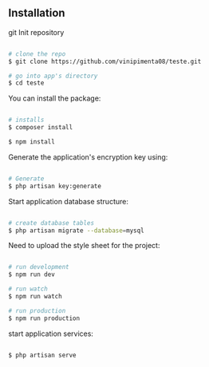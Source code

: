 ## Installation

git Init repository

```bash

# clone the repo
$ git clone https://github.com/vinipimenta08/teste.git

# go into app's directory
$ cd teste

```

You can install the package:

```bash

# installs
$ composer install

$ npm install

```

Generate the application's encryption key using:

```bash

# Generate
$ php artisan key:generate

```

Start application database structure:

```bash

# create database tables
$ php artisan migrate --database=mysql

```

Need to upload the style sheet for the project:

```bash

# run development
$ npm run dev 

# run watch
$ npm run watch 

# run production
$ npm run production 


```

start application services:

```bash

$ php artisan serve
